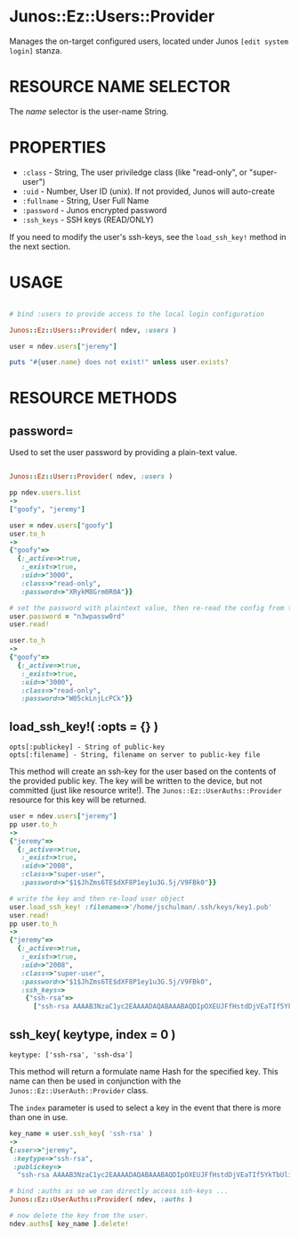 # Junos::Ez::Users::Provider

Manages the on-target configured users, located under Junos `[edit system login]` stanza. 

# RESOURCE NAME SELECTOR

The *name* selector is the user-name String.

# PROPERTIES

  - `:class` - String, The user priviledge class (like "read-only", or "super-user")
  - `:uid` - Number, User ID (unix).  If not provided, Junos will auto-create
  - `:fullname` - String, User Full Name
  - `:password` - Junos encrypted password
  - `:ssh_keys` - SSH keys (READ/ONLY)

If you need to modify the user's ssh-keys, see the `load_ssh_key!` method in the next section.

# USAGE

```ruby

# bind :users to provide access to the local login configuration

Junos::Ez::Users::Provider( ndev, :users )

user = ndev.users["jeremy"]

puts "#{user.name} does not exist!" unless user.exists?
```

# RESOURCE METHODS

## password=

Used to set the user password by providing a plain-text value.
```ruby

Junos::Ez::User::Provider( ndev, :users )

pp ndev.users.list
-> 
["goofy", "jeremy"]

user = ndev.users["goofy"]
user.to_h
-> 
{"goofy"=>
  {:_active=>true,
   :_exist=>true,
   :uid=>"3000",
   :class=>"read-only",
   :password=>"XRykM8Grm0R0A"}}

# set the password with plaintext value, then re-read the config from the device
user.password = "n3wpassw0rd"
user.read!

user.to_h
->
{"goofy"=>
  {:_active=>true,
   :_exist=>true,
   :uid=>"3000",
   :class=>"read-only",
   :password=>"W05ckLnjLcPCk"}}
```
## load_ssh_key!( :opts = {} )

    opts[:publickey] - String of public-key
    opts[:filename] - String, filename on server to public-key file

This method will create an ssh-key for the user based on the contents of the provided public key.  The key will be written to the device, but not committed (just like resource write!).  The `Junos::Ez::UserAuths::Provider` resource for this key will be returned.

```ruby
user = ndev.users["jeremy"]
pp user.to_h
->
{"jeremy"=>
  {:_active=>true,
   :_exist=>true,
   :uid=>"2008",
   :class=>"super-user",
   :password=>"$1$JhZms6TE$dXF8P1ey1u3G.5j/V9FBk0"}}

# write the key and then re-load user object
user.load_ssh_key! :filename=>'/home/jschulman/.ssh/keys/key1.pub'
user.read!
pp user.to_h
->
{"jeremy"=>
  {:_active=>true,
   :_exist=>true,
   :uid=>"2008",
   :class=>"super-user",
   :password=>"$1$JhZms6TE$dXF8P1ey1u3G.5j/V9FBk0",
   :ssh_keys=>
    {"ssh-rsa"=>
      ["ssh-rsa AAAAB3NzaC1yc2EAAAADAQABAAABAQDIpOXEUJFfHstdDjVEaTIf5YkTbUliSel6/dsNe"]}}}
```
## ssh_key( keytype, index = 0 )
    keytype: ['ssh-rsa', 'ssh-dsa']

This method will return a formulate name Hash for the specified key.  This name can then be used in conjunction 
with the `Junos::Ez::UserAuth::Provider` class.

The `index` parameter is used to select a key in the event that there is more than one in use.

```ruby
key_name = user.ssh_key( 'ssh-rsa' )
->
{:user=>"jeremy",
 :keytype=>"ssh-rsa",
 :publickey=>
  "ssh-rsa AAAAB3NzaC1yc2EAAAADAQABAAABAQDIpOXEUJFfHstdDjVEaTIf5YkTbUliSel6/dsNe"}

# bind :auths as so we can directly access ssh-keys ...
Junos::Ez::UserAuths::Provider( ndev, :auths )

# now delete the key from the user.
ndev.auths[ key_name ].delete!
```
